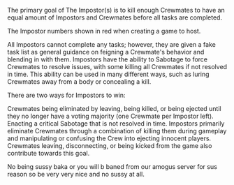 The primary goal of The Impostor(s) is to kill enough Crewmates to have an equal amount of Impostors and Crewmates before all tasks are completed.

The Impostor numbers shown in red when creating a game to host.

All Impostors cannot complete any tasks; however, they are given a fake task list as general guidance on feigning a Crewmate's behavior and blending in with them. Impostors have the ability to Sabotage to force Crewmates to resolve issues, with some killing all Crewmates if not resolved in time. This ability can be used in many different ways, such as luring Crewmates away from a body or concealing a kill.

There are two ways for Impostors to win:

Crewmates being eliminated by leaving, being killed, or being ejected until they no longer have a voting majority (one Crewmate per Impostor left). Enacting a critical Sabotage that is not resolved in time. Impostors primarily eliminate Crewmates through a combination of killing them during gameplay and manipulating or confusing the Crew into ejecting innocent players. Crewmates leaving, disconnecting, or being kicked from the game also contribute towards this goal.


No being sussy baka or you will b baned from our amogus server for sus reason so be very very nice and no sussy at all.
